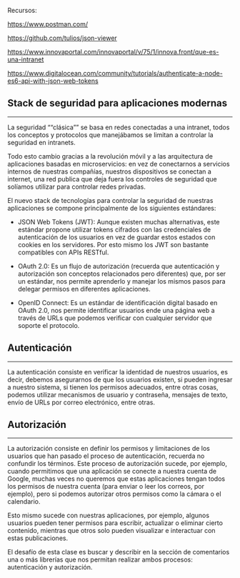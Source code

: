 Recursos:

https://www.postman.com/

https://github.com/tulios/json-viewer

https://www.innovaportal.com/innovaportal/v/75/1/innova.front/que-es-una-intranet

https://www.digitalocean.com/community/tutorials/authenticate-a-node-es6-api-with-json-web-tokens


## Stack de seguridad para aplicaciones modernas
---
La seguridad ““clásica”” se basa en redes conectadas a una intranet, todos los conceptos y protocolos que manejábamos se limitan a controlar la seguridad en intranets.

Todo esto cambio gracias a la revolución móvil y a las arquitectura de aplicaciones basadas en microservicios: en vez de conectarnos a servicios internos de nuestras compañías, nuestros dispositivos se conectan a internet, una red publica que deja fuera los controles de seguridad que solíamos utilizar para controlar redes privadas.

El nuevo stack de tecnologías para controlar la seguridad de nuestras aplicaciones se compone principalmente de los siguientes estándares:

- JSON Web Tokens (JWT): Aunque existen muchas alternativas, este estándar propone utilizar tokens cifrados con las credenciales de autenticación de los usuarios en vez de guardar estos estados con cookies en los servidores. Por esto mismo los JWT son bastante compatibles con APIs RESTful.

- OAuth 2.0: Es un flujo de autorización (recuerda que autenticación y autorización son conceptos relacionados pero diferentes) que, por ser un estándar, nos permite aprenderlo y manejar los mismos pasos para delegar permisos en diferentes aplicaciones.

- OpenID Connect: Es un estándar de identificación digital basado en OAuth 2.0, nos permite identificar usuarios ende una página web a través de URLs que podemos verificar con cualquier servidor que soporte el protocolo.


## Autenticación
---
La autenticación consiste en verificar la identidad de nuestros usuarios, es decir, debemos asegurarnos de que los usuarios existen, si pueden ingresar a nuestro sistema, si tienen los permisos adecuados, entre otras cosas, podemos utilizar mecanismos de usuario y contraseña, mensajes de texto, envío de URLs por correo electrónico, entre otras.

## Autorización
---
La autorización consiste en definir los permisos y limitaciones de los usuarios que han pasado el proceso de autenticación, recuerda no confundir los términos. Este proceso de autorización sucede, por ejemplo, cuando permitimos que una aplicación se conecte a nuestra cuenta de Google, muchas veces no queremos que estas aplicaciones tengan todos los permisos de nuestra cuenta (para enviar o leer los correos, por ejemplo), pero si podemos autorizar otros permisos como la cámara o el calendario.

Esto mismo sucede con nuestras aplicaciones, por ejemplo, algunos usuarios pueden tener permisos para escribir, actualizar o eliminar cierto contenido, mientras que otros solo pueden visualizar e interactuar con estas publicaciones.

El desafío de esta clase es buscar y describir en la sección de comentarios una o más librerías que nos permitan realizar ambos procesos: autenticación y autorización.

